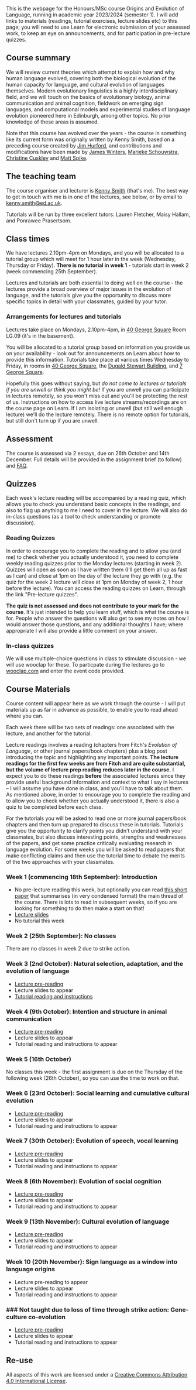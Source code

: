 
This is the webpage for the Honours/MSc course Origins and Evolution of Language, running in academic year 2023/2024 (semester 1). I will add links to materials (readings, tutorial exercises, lecture slides etc) to this page; you will need to use Learn for electronic submission of your assessed work, to keep an eye on announcements, and for participation in pre-lecture quizzes.

## Course summary

We will review current theories which attempt to explain how and why human language evolved, covering both the biological evolution of the human capacity for language, and cultural evolution of languages themselves. Modern evolutionary linguistics is a highly interdisciplinary field, and we will touch on the basics of evolutionary biology, animal communication and animal cognition, fieldwork on emerging sign languages, and computational models and experimental studies of language evolution pioneered here in Edinburgh, among other topics. No prior knowledge of these areas is assumed.

Note that this course has evolved over the years - the course in something like its current form was originally written by Kenny Smith, based on a preceding course created by [Jim Hurford](http://www.lel.ed.ac.uk/~jim/), and contributions and modifications have been made by [James Winters](https://j-winters.github.io), [Marieke Schouwstra](https://mariekeschouwstra.github.io), [Christine Cuskley](https://ccuskley.github.io) and [Matt Spike](https://www.pyowhack.com).

## The teaching team

The course organiser and lecturer is [Kenny Smith](http://www.lel.ed.ac.uk/~kenny/) (that's me). The best way to get in touch with me is in one of the lectures, see below, or by email to [kenny.smith@ed.ac.uk](mailto:kenny.smith@ed.ac.uk).

Tutorials will be run by three excellent tutors: Lauren Fletcher, Maisy Hallam, and Ponrawee Prasertsom. 

## Class times

We have lectures 2.10pm-4pm on Mondays, and you will be allocated to a tutorial group which will meet for 1 hour later in the week (Wednesday, Thursday or Friday). **There is no tutorial in week 1** - tutorials start in week 2 (week commencing 25th September). 

Lectures and tutorials are both essential to doing well on the course - the lectures provide a broad overview of major issues in the evolution of language, and the tutorials give you the opportunity to discuss more specific topics in detail with your classmates, guided by your tutor.

### Arrangements for lectures and tutorials

Lectures take place on Mondays, 2.10pm-4pm, in [40 George Square](https://www.ed.ac.uk/maps/maps?building=0228) Room LG.09 (it's in the basement). 

You will be allocated to a tutorial group based on information you provide us on your availability - look out for announcements on Learn about how to provide this information. Tutorials take place at various times Wednesday to Friday, in rooms in [40 George Square](https://www.ed.ac.uk/maps/maps?building=0228), the [Dugald Stewart Building](https://www.ed.ac.uk/maps/maps?building=0283), and [7 George Square](https://www.ed.ac.uk/maps/maps?building=0209).

Hopefully this goes without saying, but *do not come to lectures or tutorials if you are unwell or think you might be!* If you are unwell you can participate in lectures remotely, so you won't miss out and you'll be protecting the rest of us. Instructions on how to access live lecture streams/recordings are on the course page on Learn. If I am isolating or unwell (but still well enough lecture) we'll do the lecture remotely. There is no remote option for tutorials, but still don't turn up if you are unwell.

## Assessment

The course is assessed via 2 essays, due on 26th October and 14th December. Full details will be provided in the assignment brief (to follow) and [FAQ](assessment/origins_assignment_faq.md).

## Quizzes

Each week's lecture reading will be accompanied by a reading quiz, which allows you to check you understand basic concepts in the readings, and also to flag up anything to me I need to cover in the lecture. We will also do in-class questions (as a tool to check understanding or promote discussion).

### Reading Quizzes

In order to encourage you to complete the reading and to allow you (and me) to check whether you actually understood it, you need to complete weekly reading quizzes prior to the Monday lectures (starting in week 2). Quizzes will open as soon as I have written them (I'll get them all up as fast as I can) and close at 1pm on the day of the lecture they go with (e.g. the quiz for the week 2 lecture will close at 1pm on Monday of week 2, 1 hour before the lecture). You can access the reading quizzes on Learn, through the link "Pre-lecture quizzes".

**The quiz is not assessed and does not contribute to your mark for the course**. It's just intended to help you learn stuff, which is what the course is for. People who answer the questions will also get to see my notes on how I would answer those questions, and any additional thoughts I have; where appropriate I will also provide a little comment on your answer.

### In-class quizzes

We will use multiple-choice questions in class to stimulate discussion - we will use wooclap for these. To particpate during the lectures go to [wooclap.com](wooclap.com) and enter the event code provided.

## Course Materials

Course content will appear here as we work through the course - I will put materials up as far in advance as possible, to enable you to read ahead where you can.

Each week there will be two sets of readings: one associated with the lecture, and another for the tutorial.  

Lecture readings involves a reading (chapters from Fitch's *Evolution of Language*, or other journal papers/book chapters) plus a blog post introducing the topic and highlighting any important points. **The lecture readings for the first few weeks are from Fitch and are quite substantial, but the volume of lecture prep reading reduces later in the course.** I expect you to do these readings **before** the associated lectures since they provide useful background information and context to what I say in lectures – I will assume you have done in class, and you’ll have to talk about them. As mentioned above, in order to encourage you to complete the reading and to allow you to check whether you actually understood it, there is also a quiz to be completed before each class.

For the tutorials you will be asked to read one or more journal papers/book chapters and then turn up prepared to discuss these in tutorials. Tutorials give you the opportunity to clarify points you didn't understand with your classmates, but also discuss interesting points, strengths and weaknesses of the papers, and get some practice critically evaluating research in language evolution. For some weeks you will be asked to read papers that make conflicting claims and then use the tutorial time to debate the merits of the two approaches with your classmates.

### Week 1 (commencing 18th September): Introduction

- No pre-lecture reading this week, but optionally you can read [this short paper](papers/smith_18_cognitive.pdf) that summarises (in very condensed format) the main thread of the course. There is lots to read in subsequent weeks, so if you are looking for something to do then make a start on that!
- [Lecture slides](slides/origins_lecture_wk1.pdf)
- No tutorial this week

### Week 2 (25th September): No classes

There are no classes in week 2 due to strike action.

### Week 3 (2nd October): Natural selection, adaptation, and the evolution of language

- [Lecture pre-reading](origins_reading_wk3.md)
- Lecture slides to appear
- [Tutorial reading and instructions](origins_reading_wk3.md)

### Week 4 (9th October): Intention and structure in animal communication
- [Lecture pre-reading](origins_reading_wk4.md)
- Lecture slides to appear
- Tutorial reading and instructions to appear

### Week 5 (16th October)

No classes this week - the first assignment is due on the Thursday of the following week (26th October), so you can use the time to work on that.

### Week 6 (23rd October): Social learning and cumulative cultural evolution
- [Lecture pre-reading](origins_reading_wk6.md)
- Lecture slides to appear
- Tutorial reading and instructions to appear

### Week 7 (30th October): Evolution of speech, vocal learning
- [Lecture pre-reading](origins_reading_wk7.md)
- Lecture slides to appear
- Tutorial reading and instructions to appear

### Week 8 (6th November): Evolution of social cognition
- [Lecture pre-reading](origins_reading_wk8.md)
- Lecture slides to appear
- Tutorial reading and instructions to appear

### Week 9 (13th November): Cultural evolution of language
- [Lecture pre-reading](origins_reading_wk9.md)
- Lecture slides to appear
- Tutorial reading and instructions to appear

### Week 10 (20th November): Sign language as a window into language origins
- Lecture pre-reading to appear
- Lecture slides to appear
- Tutorial reading and instructions to appear

### ### Not taught due to loss of time through strike action:  Gene-culture co-evolution
- [Lecture pre-reading](origins_reading_wkna.md)
- Lecture slides to appear
- Tutorial reading and instructions to appear


## Re-use

All aspects of this work are licensed under a [Creative Commons Attribution 4.0 International License](http://creativecommons.org/licenses/by/4.0/).
